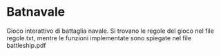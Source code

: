 # Batnavale
Gioco interattivo di battaglia navale. Si trovano le regole del gioco nel file regole.txt, mentre le funzioni implementate sono spiegate nel file battleship.pdf

